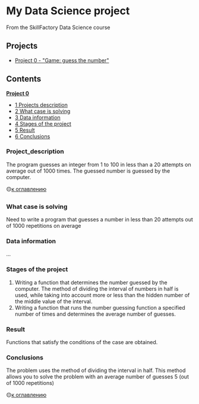 # My Data Science project
From the SkillFactory Data Science course

## Projects

* [Project 0 - "Game: guess the number"](https://github.com/mLiverinova/sf_data_science/blob/main/Project%200)

## Сontents

[__Project 0__](https://github.com/mLiverinova/sf_data_science/blob/main/Project%200)
-    [1 Projects description](https://github.com/mLiverinova/sf_data_science/blob/main/README.md#project_description)
-    [2 What case is solving](https://github.com/mLiverinova/sf_data_science/blob/main/README.md#what-case-is-solving)
-    [3 Data information](https://github.com/mLiverinova/sf_data_science/blob/main/README.md#data-information)
-    [4 Stages of the project](https://github.com/mLiverinova/sf_data_science/blob/main/README.md#stages-of-the-project)
-    [5 Result](https://github.com/mLiverinova/sf_data_science/blob/main/README.md#result)
-    [6 Conclusions](https://github.com/mLiverinova/sf_data_science/blob/main/README.md#conclusions)

### Project_description
The program guesses an integer from 1 to 100 in less than a 20 attempts on average out of 1000 times. The guessed number is guessed by the computer.

:yellow_circle:[к оглавлению](https://github.com/mLiverinova/sf_data_science/blob/main/README.md#сontents)

### What case is solving
Need to write a program that guesses a number in less than 20 attempts out of 1000 repetitions on average

### Data information 
...

### Stages of the project
1. Writing a function that determines the number guessed by the computer. The method of dividing the interval of numbers in half is used, while taking into account more or less than the hidden number of the middle value of the interval.
2. Writing a function that runs the number guessing function a specified number of times and determines the average number of guesses.

### Result
Functions that satisfy the conditions of the case are obtained.

### Conclusions
The problem uses the method of dividing the interval in half. This method allows you to solve the problem with an average number of guesses 5 (out of 1000 repetitions)

:yellow_circle:[к оглавлению](https://github.com/mLiverinova/sf_data_science/blob/main/README.md#сontents)


